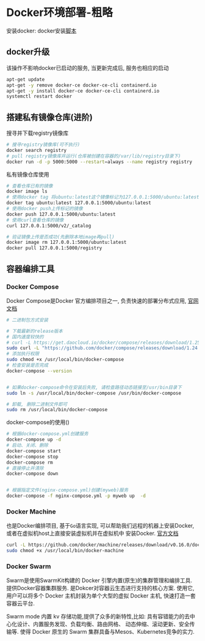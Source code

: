 # Docker环境部署-粗略

安装docker: docker安装[脚本](docker.sh)

## docker升级
该操作不影响docker已启动的服务, 当更新完成后, 服务也相应的启动
```bash
apt-get update
apt-get -y remove docker-ce docker-ce-cli containerd.io
apt-get -y install docker-ce docker-ce-cli containerd.io
systemctl restart docker
```



## 搭建私有镜像仓库(进阶)

搜寻并下载registry镜像库
```bash
# 搜寻registry镜像库(可不执行)
docker search registry
# pull registry镜像库并运行(仓库被创建在容器的/var/lib/registry目录下)
docker run -d -p 5000:5000 --restart=always --name registry registry
```

私有镜像仓库使用
```bash
# 查看仓库已有的镜像
docker image ls
# 使用docker tag 将ubuntu:latest这个镜像标记为127.0.0.1:5000/ubuntu:latest
docker tag ubuntu:latest 127.0.0.1:5000/ubuntu:latest
# 使用docker push上传标记的镜像
docker push 127.0.0.1:5000/ubuntu:latest
# 使用curl查看仓库的镜像
curl 127.0.0.1:5000/v2/_catalog

# 验证镜像上传是否成功(先删除本地image再pull)
docker image rm 127.0.0.1:5000/ubuntu:latest
docker pull 127.0.0.1:5000/registry
```

## 容器编排工具

### Docker Compose
Docker Compose是Docker 官方编排项目之一, 负责快速的部署分布式应用, 
[官网文档](https://docs.docker.com/compose/overview/)
```bash
# 二进制包方式安装

# 下载最新的release版本
# 国内速度较快的
# curl -L https://get.daocloud.io/docker/compose/releases/download/1.25.4/docker-compose-`uname -s`-`uname -m` > /usr/local/bin/docker-compose
sudo curl -L "https://github.com/docker/compose/releases/download/1.24.0/docker-compose-$(uname -s)-$(uname -m)" -o /usr/local/bin/docker-compose
# 添加执行权限
sudo chmod +x /usr/local/bin/docker-compose
# 检查安装是否完成
docker-compose --version


# 如果docker-compose命令在安装后失败, 请检查路径动态链接至/usr/bin目录下
sudo ln -s /usr/local/bin/docker-compose /usr/bin/docker-compose

# 卸载, 删除二进制文件即可
sudo rm /usr/local/bin/docker-compose 
```

docker-compose的使用()
```bash
# 根据docker-compose.yml创建服务
docker-compose up -d
# 启动、关闭、删除
docker-compose start
docker-compose stop
docker-compose rm
# 直接停止并清除
docker-compose down


# 根据指定文件(nginx-compose.yml)创建(myweb)服务
docker-compose -f nginx-compose.yml -p myweb up  -d
```

### Docker Machine
也是Docker编排项目, 基于`Go`语言实现, 可以帮助我们远程的机器上安装Docker, 或者在虚拟机host上直接安装虚拟机并在虚拟机中
安装Docker. [官方文档](https://docs.docker.com/machine/overview/)
```bash
curl -L https://github.com/docker/machine/releases/download/v0.16.0/docker-machine-$(uname -s)-$(uname -m) > /usr/local/bin/docker-machine
sudo chmod +x /usr/local/bin/docker-machine
```

### Docker Swarm
Swarm是使用SwarmKit构建的 Docker 引擎内置(原生)的集群管理和编排工具. 提供Docker容器集群服务. 
是Dokcer对容器云生态进行支持的核心方案. 使用它, 用户可以将多个 Docker 主机封装为单个大型的虚拟 Docker 主机, 
快速打造一套容器云平台.

Swarm mode 内置 kv 存储功能,提供了众多的新特性,比如: 具有容错能力的去中心化设计、内置服务发现、负载均衡、路由网格、
动态伸缩、滚动更新、安全传输等. 使得 Docker 原生的 Swarm 集群具备与Mesos、Kubernetes竞争的实力.